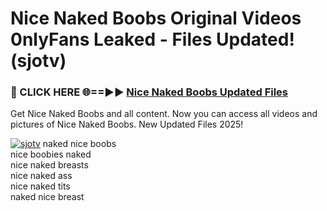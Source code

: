 # Nice Naked Boobs Original Videos 0nlyFans Leaked - Files Updated! (sjotv)

<h3>🔴 CLICK HERE 🌐==►► <a href="https://tinyurl.com/yckcrads" rel="nofollow">Nice Naked Boobs Updated Files</a></h3>

Get Nice Naked Boobs and all content. Now you can access all videos and pictures of Nice Naked Boobs. New Updated Files 2025!

[![sjotv](https://i.imgur.com/hpKpOFt.gif)](https://tinyurl.com/yckcrads)
naked nice boobs<br>
nice boobies naked<br>
nice naked breasts<br>
nice naked ass<br>
nice naked tits<br>
naked nice breast